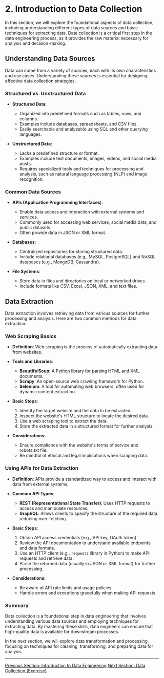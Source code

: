 # 2. Introduction to Data Collection

In this section, we will explore the foundational aspects of data collection, including understanding different types of data sources and basic techniques for extracting data. Data collection is a critical first step in the data engineering process, as it provides the raw material necessary for analysis and decision-making.

## Understanding Data Sources

Data can come from a variety of sources, each with its own characteristics and use cases. Understanding these sources is essential for designing effective data collection strategies.

### Structured vs. Unstructured Data

- **Structured Data**: 
  - Organized into predefined formats such as tables, rows, and columns.
  - Examples include databases, spreadsheets, and CSV files.
  - Easily searchable and analyzable using SQL and other querying languages.

- **Unstructured Data**: 
  - Lacks a predefined structure or format.
  - Examples include text documents, images, videos, and social media posts.
  - Requires specialized tools and techniques for processing and analysis, such as natural language processing (NLP) and image recognition.

### Common Data Sources

- **APIs (Application Programming Interfaces)**:
  - Enable data access and interaction with external systems and services.
  - Commonly used for accessing web services, social media data, and public datasets.
  - Often provide data in JSON or XML format.

- **Databases**:
  - Centralized repositories for storing structured data.
  - Include relational databases (e.g., MySQL, PostgreSQL) and NoSQL databases (e.g., MongoDB, Cassandra).

- **File Systems**:
  - Store data in files and directories on local or networked drives.
  - Include formats like CSV, Excel, JSON, XML, and text files.

## Data Extraction

Data extraction involves retrieving data from various sources for further processing and analysis. Here are two common methods for data extraction:

### Web Scraping Basics

- **Definition**: Web scraping is the process of automatically extracting data from websites.
- **Tools and Libraries**: 
  - **BeautifulSoup**: A Python library for parsing HTML and XML documents.
  - **Scrapy**: An open-source web crawling framework for Python.
  - **Selenium**: A tool for automating web browsers, often used for dynamic content extraction.

- **Basic Steps**:
  1. Identify the target website and the data to be extracted.
  2. Inspect the website's HTML structure to locate the desired data.
  3. Use a web scraping tool to extract the data.
  4. Store the extracted data in a structured format for further analysis.

- **Considerations**:
  - Ensure compliance with the website's terms of service and robots.txt file.
  - Be mindful of ethical and legal implications when scraping data.

### Using APIs for Data Extraction

- **Definition**: APIs provide a standardized way to access and interact with data from external systems.
- **Common API Types**:
  - **REST (Representational State Transfer)**: Uses HTTP requests to access and manipulate resources.
  - **GraphQL**: Allows clients to specify the structure of the required data, reducing over-fetching.

- **Basic Steps**:
  1. Obtain API access credentials (e.g., API key, OAuth token).
  2. Review the API documentation to understand available endpoints and data formats.
  3. Use an HTTP client (e.g., `requests` library in Python) to make API requests and retrieve data.
  4. Parse the returned data (usually in JSON or XML format) for further processing.

- **Considerations**:
  - Be aware of API rate limits and usage policies.
  - Handle errors and exceptions gracefully when making API requests.

### Summary

Data collection is a foundational step in data engineering that involves understanding various data sources and employing techniques for extracting data. By mastering these skills, data engineers can ensure that high-quality data is available for downstream processes.

In the next section, we will explore data transformation and processing, focusing on techniques for cleaning, transforming, and preparing data for analysis.

---

[Previous Section: Introduction to Data Engineering](1.%20Introduction%20to%20Data%20Engineering.md) [Next Section: Data Collection (Exercise)](2.%20Data%20Collection%20(Exercise).md)
